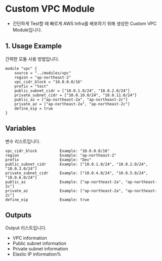 # Custom VPC Module
- 간단하게 Test할 때 빠르게 AWS Infra를 배포하기 위해 생성한 Custom VPC Module입니다.



## 1. Usage Example
간략한 모듈 사용 방법입니다.

```
module "vpc" {
    source = "../modules/vpc"
    region = "ap-northeast-2"
    vpc_cidr_block = "10.0.0.0/16"
    prefix = "test"
    public_subnet_cidr = ["10.0.1.0/24", "10.0.2.0/24"]
    private_subnet_cidr = ["10.0.10.0/24", "10.0.11.0/24"]
    public_az = ["ap-northeast-2a", "ap-northeast-2c"]
    private_az = ["ap-northeast-2a", "ap-northeast-2c"]
    define_eip = true
}

```


## Variables
변수 리스트입니다.

```
vpc_cidr_block          Example: "10.0.0.0/16"
region                  Example: "ap-northeast-2"
prefix                  Example: "Dev"
public_subnet_cidr      Example: ["10.0.1.0/24", "10.0.2.0/24", "10.0.3.0/24"]
private_subnet_cidr     Example: ["10.0.4.0/24", "10.0.5.0/24", "10.0.6.0/24"]
public_az               Example: ["ap-northeast-2a", "ap-northeast-2c"]
private_az              Example: ["ap-northeast-2a", "ap-northeast-2c"]
define_eip              Example: true

```


## Outputs
Output 리스트입니다.

- VPC information
- Public subnet information
- Private subnet information
- Elastic IP information% 